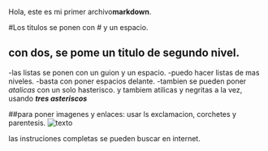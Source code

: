 Hola, este es mi primer archivo**markdown**.

#Los titulos se ponen con # y un espacio.

## con dos, se pome un titulo de segundo nivel.

-las listas se ponen con un guion y un espacio.
-puedo hacer listas de mas niveles.
-basta con poner espacios delante.
-tambien se pueden poner *atalicas* con un solo hasterisco.
y tambiem atilicas y negritas a la vez, usando ***tres asteriscos***

##para poner imagenes y enlaces:
usar ls exclamacion, corchetes y parentesis.
![texto](hppt://google.es)

las instruciones completas se pueden buscar en internet.
